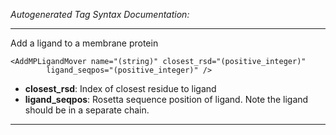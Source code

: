 _Autogenerated Tag Syntax Documentation:_

---
Add a ligand to a membrane protein

```
<AddMPLigandMover name="(string)" closest_rsd="(positive_integer)"
        ligand_seqpos="(positive_integer)" />
```

-   **closest_rsd**: Index of closest residue to ligand
-   **ligand_seqpos**: Rosetta sequence position of ligand. Note the ligand should be in a separate chain.

---
